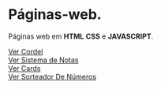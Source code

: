 # Páginas-web.
Páginas web em **HTML** **CSS** e **JAVASCRIPT**.

<a href="https://wellersonpro.github.io/Paginas-web/cordel/index.html" target="_blank">Ver Cordel</a><br>
<a href="https://wellersonpro.github.io/Paginas-web/sistema-de-notas/index.html" target="_blank">Ver Sistema de Notas</a><br>
<a href="https://wellersonpro.github.io/Paginas-web/cards/index.html" target="_blank">Ver Cards</a><br>
<a href="https://wellersonpro.github.io/Paginas-web/sorteador-de-numeros/index.html" target="_blank">Ver Sorteador De Números</a>
